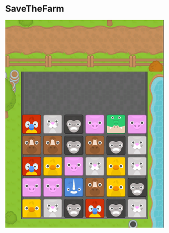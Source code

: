 # SaveTheFarm

![Oops, can't load image.](https://github.com/WilliamRWalsh/SaveTheFarm/blob/main/SaveTheFarm.PNG)
